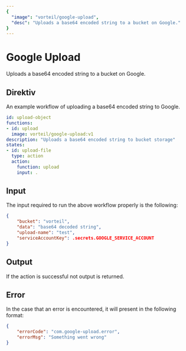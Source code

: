 ```yaml
---
{
  "image": "vorteil/google-upload",
  "desc": "Uploads a base64 encoded string to a bucket on Google."
}
---
```


# Google Upload

Uploads a base64 encoded string to a bucket on Google.

## Direktiv

An example workflow of uploading a base64 encoded string to Google.

```yaml
id: upload-object
functions:
- id: upload
  image: vorteil/google-upload:v1
description: "Uploads a base64 encoded string to bucket storage"
states:
- id: upload-file
  type: action
  action:
    function: upload
    input: .
```

## Input

The input required to run the above workflow properly is the following:

```json
{
    "bucket": "vorteil",
    "data": "base64 decoded string",
    "upload-name": "test",
    "serviceAccountKey": .secrets.GOOGLE_SERVICE_ACCOUNT
}
```

## Output

If the action is successful not output is returned.

## Error

In the case that an error is encountered, it will present in the following format:

```json
{
    "errorCode": "com.google-upload.error",
    "errorMsg": "Something went wrong"
}
```